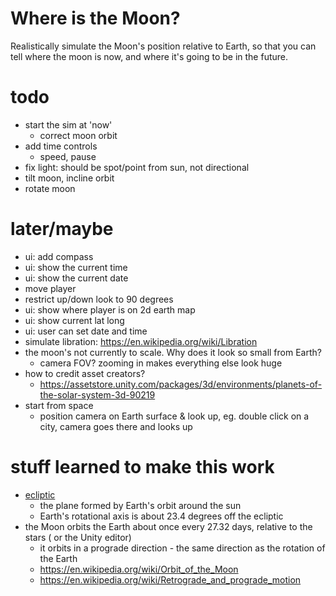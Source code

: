 # Where is the Moon?

Realistically simulate the Moon's position relative to Earth, so that you can
tell where the moon is now, and where it's going to be in the future.

# todo
- start the sim at 'now'
    - correct moon orbit
- add time controls
    - speed, pause
- fix light: should be spot/point from sun, not directional
- tilt moon, incline orbit
- rotate moon

# later/maybe
- ui: add compass
- ui: show the current time
- ui: show the current date
- move player
- restrict up/down look to 90 degrees
- ui: show where player is on 2d earth map
- ui: show current lat long
- ui: user can set date and time
- simulate libration: https://en.wikipedia.org/wiki/Libration
- the moon's not currently to scale. Why does it look so small from Earth?
    - camera FOV? zooming in makes everything else look huge
- how to credit asset creators?
    - https://assetstore.unity.com/packages/3d/environments/planets-of-the-solar-system-3d-90219
- start from space
    - position camera on Earth surface & look up, eg. double click on a city,
      camera goes there and looks up

# stuff learned to make this work
- [ecliptic](https://en.wikipedia.org/wiki/Ecliptic)
    - the plane formed by Earth's orbit around the sun
    - Earth's rotational axis is about 23.4 degrees off the ecliptic
- the Moon orbits the Earth about once every 27.32 days, relative to the stars (
  or the Unity editor)
    - it orbits in a prograde direction - the same direction as the rotation of
      the Earth
    - https://en.wikipedia.org/wiki/Orbit_of_the_Moon
    - https://en.wikipedia.org/wiki/Retrograde_and_prograde_motion
